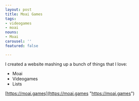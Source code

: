 ```yaml
---
layout: post
title: Moai Games
tags:
- videogames
- moai
nouns:
- Moai
carousel: ''
featured: false

---
```

I created a website mashing up a bunch of things that I love: 

* Moai
* Videogames
* Lists

[https://moai.games](https://moai.games "https://moai.games")